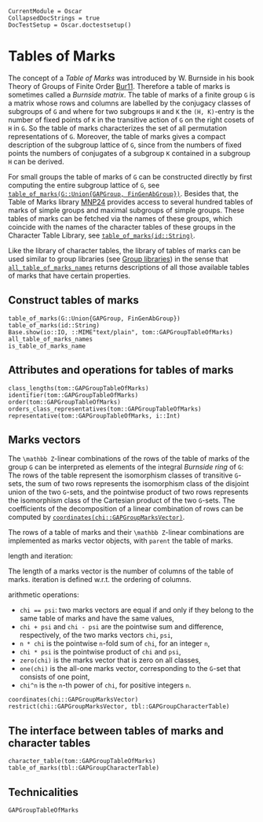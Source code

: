 ```@meta
CurrentModule = Oscar
CollapsedDocStrings = true
DocTestSetup = Oscar.doctestsetup()
```

# Tables of Marks

The concept of a *Table of Marks* was introduced by W. Burnside in his book
Theory  of Groups of Finite Order [Bur11](@cite).
Therefore a table of marks is sometimes called a *Burnside matrix*.
The table of marks of a finite group ``G`` is a matrix whose rows and columns
are labelled by the conjugacy classes of subgroups of ``G`` and where for
two subgroups ``H`` and ``K`` the ``(H, K)``-entry is the number of
fixed points of ``K`` in the transitive action of ``G`` on the right cosets
of ``H`` in ``G``.
So the table of marks characterizes the set of all permutation representations
of ``G``.
Moreover, the table of marks gives a compact description of the
subgroup lattice of ``G``, since from the numbers of fixed points
the numbers of conjugates of a subgroup ``K`` contained in a subgroup ``H``
can be derived.

For small groups the table of marks of ``G`` can be constructed directly
by first computing the entire subgroup lattice of ``G``,
see [`table_of_marks(G::Union{GAPGroup, FinGenAbGroup})`](@ref).
Besides that, the Table of Marks library [MNP24](@cite) provides access to
several hundred tables of marks of simple groups and maximal subgroups
of simple groups.
These tables of marks can be fetched via the names of these groups,
which coincide with the names of the character tables of these groups
in the Character Table Library, see [`table_of_marks(id::String)`](@ref).

Like the library of character tables, the library of tables of marks
can be used similar to group libraries (see [Group libraries](@ref))
in the sense that [`all_table_of_marks_names`](@ref) returns descriptions
of all those available tables of marks that have certain properties.

## Construct tables of marks

```@docs
table_of_marks(G::Union{GAPGroup, FinGenAbGroup})
table_of_marks(id::String)
Base.show(io::IO, ::MIME"text/plain", tom::GAPGroupTableOfMarks)
all_table_of_marks_names
is_table_of_marks_name
```

## Attributes and operations for tables of marks

```@docs
class_lengths(tom::GAPGroupTableOfMarks)
identifier(tom::GAPGroupTableOfMarks)
order(tom::GAPGroupTableOfMarks)
orders_class_representatives(tom::GAPGroupTableOfMarks)
representative(tom::GAPGroupTableOfMarks, i::Int)
```

## Marks vectors

The ``\mathbb Z``-linear combinations of the rows of the table of marks
of the group ``G`` can be interpreted as elements of
the integral *Burnside ring* of ``G``:
The rows of the table represent the isomorphism classes of
transitive ``G``-sets, the sum of two rows represents the isomorphism class
of the disjoint union of the two ``G``-sets,
and the pointwise product of two rows represents the isomorphism class
of the Cartesian product of the two ``G``-sets.
The coefficients of the decomposition of a linear combination of rows
can be computed by [`coordinates(chi::GAPGroupMarksVector)`](@ref).

The rows of a table of marks and their ``\mathbb Z``-linear combinations
are implemented as marks vector objects, with `parent` the table of marks.

length and iteration:

The length of a marks vector is the number of columns of the table of marks.
iteration is defined w.r.t. the ordering of columns.

arithmetic operations:

- `chi == psi`:
  two marks vectors are equal if and only if they belong to the same
  table of marks and have the same values,
- `chi + psi` and `chi - psi` are the pointwise sum and difference,
  respectively, of the two marks vectors `chi`, `psi`,
- `n * chi` is the pointwise `n`-fold sum of `chi`, for an integer `n`,
- `chi * psi` is the pointwise product of `chi` and `psi`,
- `zero(chi)` is the marks vector that is zero on all classes,
- `one(chi)` is the all-one marks vector,
  corresponding to the ``G``-set that consists of one point,
- `chi^n` is the `n`-th power of `chi`, for positive integers `n`.

```@docs
coordinates(chi::GAPGroupMarksVector)
restrict(chi::GAPGroupMarksVector, tbl::GAPGroupCharacterTable)
```

## The interface between tables of marks and character tables

```@docs
character_table(tom::GAPGroupTableOfMarks)
table_of_marks(tbl::GAPGroupCharacterTable)
```

## Technicalities

```@docs
GAPGroupTableOfMarks
```
